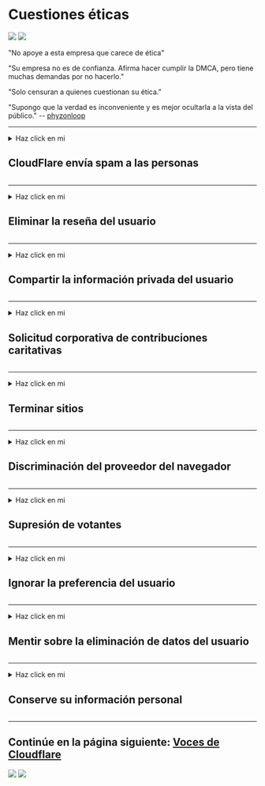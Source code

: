 # Cuestiones éticas

![](https://codeberg.org/crimeflare/cloudflare-tor/media/branch/master/image/itsreallythatbad.jpg)
![](https://codeberg.org/crimeflare/cloudflare-tor/media/branch/master/image/telegram/c81238387627b4bfd3dcd60f56d41626.jpg)

"No apoye a esta empresa que carece de ética"

"Su empresa no es de confianza. Afirma hacer cumplir la DMCA, pero tiene muchas demandas por no hacerlo."

"Solo censuran a quienes cuestionan su ética."

"Supongo que la verdad es inconveniente y es mejor ocultarla a la vista del público."  -- [phyzonloop](https://twitter.com/phyzonloop)


---


<details>
<summary>Haz click en mi

## CloudFlare envía spam a las personas
</summary>


Cloudflare envía correos electrónicos no deseados a usuarios que no son de Cloudflare.

- Envíe correos electrónicos solo a los suscriptores que se inscribieron
- Cuando el usuario diga "detener", deje de enviar correo electrónico

Es así de simple. Pero a Cloudflare no le importa.
Cloudflare dijo que usar su servicio puede detener a todos los spammers o atacantes.
¿Cómo podemos detener Cloudflare sin activar Cloudflare?


| 🖼 | 🖼 |
| --- | --- |
| ![](https://codeberg.org/crimeflare/cloudflare-tor/media/branch/master/image/cfspam01.jpg) | ![](https://codeberg.org/crimeflare/cloudflare-tor/media/branch/master/image/cfspam03.jpg) |
| ![](https://codeberg.org/crimeflare/cloudflare-tor/media/branch/master/image/cfspam02.jpg) | ![](https://codeberg.org/crimeflare/cloudflare-tor/media/branch/master/image/cfspambrittany.jpg)<br>![](https://codeberg.org/crimeflare/cloudflare-tor/media/branch/master/image/cfspamtwtr.jpg) |

</details>

---

<details>
<summary>Haz click en mi

## Eliminar la reseña del usuario
</summary>


Cloudflare censura las críticas negativas.
Si publica un texto anti-Cloudflare en Twitter, tiene la oportunidad de obtener una respuesta del empleado de Cloudflare con el mensaje "No, no lo es".
Si publica una reseña negativa en cualquier sitio de reseñas, intentarán censurarla.


| 🖼 | 🖼 |
| --- | --- |
| ![](https://codeberg.org/crimeflare/cloudflare-tor/media/branch/master/image/cfcenrev_01.jpg)<br>![](https://codeberg.org/crimeflare/cloudflare-tor/media/branch/master/image/cfcenrev_02.jpg) | ![](https://codeberg.org/crimeflare/cloudflare-tor/media/branch/master/image/cfcenrev_03.jpg) |

</details>

---

<details>
<summary>Haz click en mi

## Compartir la información privada del usuario
</summary>


Cloudflare tiene un problema de acoso masivo.
Cloudflare comparte información personal de quienes se quejan de los sitios alojados.
A veces le piden que proporcione su verdadera identificación.
Si no quiere ser acosado, asaltado, golpeado o asesinado, es mejor que se mantenga alejado de los sitios web de Cloudflared.


| 🖼 | 🖼 |
| --- | --- |
| ![](https://codeberg.org/crimeflare/cloudflare-tor/media/branch/master/image/cfdox_what.jpg) | ![](https://codeberg.org/crimeflare/cloudflare-tor/media/branch/master/image/cfdox_swat.jpg) |
| ![](https://codeberg.org/crimeflare/cloudflare-tor/media/branch/master/image/cfdox_kill.jpg) | ![](https://codeberg.org/crimeflare/cloudflare-tor/media/branch/master/image/cfdox_threat.jpg) |
| ![](https://codeberg.org/crimeflare/cloudflare-tor/media/branch/master/image/cfdox_dox.jpg) | ![](https://codeberg.org/crimeflare/cloudflare-tor/media/branch/master/image/cfdox_ex1.jpg)<br>![](https://codeberg.org/crimeflare/cloudflare-tor/media/branch/master/image/cfdox_ex2.jpg) |

</details>

---

<details>
<summary>Haz click en mi

## Solicitud corporativa de contribuciones caritativas
</summary>


CloudFlare solicita contribuciones benéficas.
Es bastante espantoso que una corporación estadounidense solicite caridad junto con organizaciones sin fines de lucro que tienen buenas causas.
Si le gusta bloquear a las personas o perder el tiempo de otras personas, es posible que desee pedir algunas pizzas para los empleados de Cloudflare.


![](https://codeberg.org/crimeflare/cloudflare-tor/media/branch/master/image/cfdonate.jpg)

</details>

---

<details>
<summary>Haz click en mi

## Terminar sitios
</summary>


¿Qué harás si tu sitio se cae de repente?
Hay informes de que Cloudflare está eliminando la configuración del usuario o deteniendo el servicio sin ninguna advertencia, en silencio.
Le sugerimos que encuentre un mejor proveedor.

![](https://codeberg.org/crimeflare/cloudflare-tor/media/branch/master/image/cftmnt.jpg)

</details>

---

<details>
<summary>Haz click en mi

## Discriminación del proveedor del navegador
</summary>


CloudFlare brinda un trato preferencial a aquellos que usan Firefox mientras brinda un trato hostil a los usuarios que no utilizan Tor-Browser sobre Tor.
Los usuarios de Tor que se niegan legítimamente a ejecutar JavaScript no libre también reciben un trato hostil.
Esta desigualdad de acceso es un abuso de la neutralidad de la red y un abuso de poder.

![](https://codeberg.org/crimeflare/cloudflare-tor/media/branch/master/image/browdifftbcx.gif)

- Izquierda: navegador Tor, derecha: Chrome. Misma dirección IP.

![](https://codeberg.org/crimeflare/cloudflare-tor/media/branch/master/image/browserdiff.jpg)

- Izquierda: Javascript del navegador Tor deshabilitado, cookie habilitada
- Derecha: Chrome Javascript habilitado, cookie deshabilitada

![](https://codeberg.org/crimeflare/cloudflare-tor/media/branch/master/image/cfsiryoublocked.jpg)

- QuteBrowser (navegador menor) sin Tor (Clearnet IP)

| ***Navegador*** | ***Tratamiento de acceso*** |
| --- | --- |
| Tor Browser (Javascript habilitado) | acceso permitido |
| Firefox (Javascript habilitado) | acceso degradado |
| Chromium (Javascript habilitado) | acceso degradado |
| Chromium or Firefox (Javascript desactivado) | acceso denegado |
| Chromium or Firefox (Cookie deshabilitada) | acceso denegado |
| QuteBrowser | acceso denegado |
| lynx | acceso denegado |
| w3m | acceso denegado |
| wget | acceso denegado |


¿Por qué no utilizar el botón de audio para resolver un desafío fácil?

Sí, hay un botón de audio, pero no siempre funciona con Tor.
Recibirá este mensaje cuando haga clic en él.:

```
Vuelve a intentarlo más tarde
Es posible que su computadora o red esté enviando consultas automáticas.
Para proteger a nuestros usuarios, no podemos procesar su solicitud en este momento.
Para más detalles visite nuestra página de ayuda
```

</details>

---

<details>
<summary>Haz click en mi

## Supresión de votantes
</summary>


Los votantes en los estados de EE. UU. Se registran para votar en última instancia a través del sitio web del secretario de estado en el estado de su residencia.
Las oficinas de la secretaria de estado controladas por los republicanos participan en la supresión de votantes al utilizar el sitio web de la secretaria de estado a través de Cloudflare.
El trato hostil de Cloudflare a los usuarios de Tor, su posición MITM como un punto global centralizado de vigilancia y su papel perjudicial en general hace que los posibles votantes se muestren reacios a registrarse.
Los liberales, en particular, tienden a abrazar la privacidad.
Los formularios de registro de votantes recopilan información confidencial sobre la inclinación política, la dirección física personal, el número de seguro social y la fecha de nacimiento de un votante.
La mayoría de los estados solo ponen a disposición del público un subconjunto de esa información, pero Cloudflare ve toda esa información cuando alguien se registra para votar.

Tenga en cuenta que el registro en papel no elude Cloudflare porque los trabajadores del personal de ingreso de datos del secretario de estado probablemente usarán el sitio web de Cloudflare para ingresar los datos.

| 🖼 | 🖼 |
| --- | --- |
| ![](https://codeberg.org/crimeflare/cloudflare-tor/media/branch/master/image/cfvotm_01.jpg) | ![](https://codeberg.org/crimeflare/cloudflare-tor/media/branch/master/image/cfvotm_02.jpg) |

- Change.org es un sitio web famoso para reunir votos y tomar medidas.
“La gente de todo el mundo está iniciando campañas, movilizando simpatizantes y trabajando con los responsables de la toma de decisiones para impulsar soluciones.”
Desafortunadamente, muchas personas no pueden ver change.org debido al filtro agresivo de Cloudflare.
Se les impide firmar la petición, lo que los excluye de un proceso democrático.
El uso de otra plataforma que no esté en la nube, como OpenPetition, ayuda a solucionar el problema.

| 🖼 | 🖼 |
| --- | --- |
| ![](https://codeberg.org/crimeflare/cloudflare-tor/media/branch/master/image/changeorgasn.jpg) | ![](https://codeberg.org/crimeflare/cloudflare-tor/media/branch/master/image/changeorgtor.jpg) |

- El "Proyecto Athenian" de Cloudflare ofrece protección gratuita a nivel empresarial para los sitios web electorales estatales y locales.
Dijeron que "sus electores pueden acceder a la información electoral y al registro de votantes", pero esto es una mentira porque muchas personas simplemente no pueden navegar por el sitio.

</details>

---

<details>
<summary>Haz click en mi

## Ignorar la preferencia del usuario
</summary>


Si opta por no participar en algo, espera que no reciba ningún correo electrónico al respecto.
Cloudflare ignora las preferencias del usuario y comparte datos con corporaciones de terceros sin el consentimiento del cliente.
Si está utilizando su plan gratuito, a veces le envían un correo electrónico pidiéndole que compre una suscripción mensual.

![](https://codeberg.org/crimeflare/cloudflare-tor/media/branch/master/image/cfviopl_tp.jpg)

</details>

---

<details>
<summary>Haz click en mi

## Mentir sobre la eliminación de datos del usuario
</summary>


Según el blog de este ex cliente de cloudflare, Cloudflare miente sobre la eliminación de cuentas.
Hoy en día, muchas empresas conservan sus datos después de cerrar o eliminar su cuenta.
La mayoría de las buenas empresas lo mencionan en su política de privacidad.
Cloudflare? No.

```
2019-08-05 CloudFlare me envió la confirmación de que habían eliminado mi cuenta.
2019-10-02 Recibí un correo electrónico de CloudFlare "porque soy un cliente"
```

Cloudflare no conocía la palabra "eliminar".
Si realmente se elimina, ¿por qué este ex cliente recibió un correo electrónico?
También mencionó que la política de privacidad de Cloudflare no lo menciona.

```
Su nueva política de privacidad no menciona la retención de datos durante un año.
```

![](https://codeberg.org/crimeflare/cloudflare-tor/media/branch/master/image/cfviopl_notdel.jpg)

¿Cómo puede confiar en Cloudflare si su política de privacidad es una MENTIRA?

</details>

---

<details>
<summary>Haz click en mi

## Conserve su información personal
</summary>


Eliminar la cuenta de Cloudflare es un nivel difícil.

```
Envíe un ticket de soporte utilizando la categoría "Cuenta",
y solicitar la eliminación de la cuenta en el cuerpo del mensaje.
No debe tener dominios o tarjetas de crédito adjuntos a su cuenta antes de solicitar la eliminación.
```

Recibirá este correo electrónico de confirmación.

![](https://codeberg.org/crimeflare/cloudflare-tor/media/branch/master/image/cf_deleteandkeep.jpg)

"Hemos comenzado a procesar su solicitud de eliminación", pero "Continuaremos almacenando su información personal".

¿Puedes "confiar" en esto?

</details>

---

## Continúe en la página siguiente:   [Voces de Cloudflare](../PEOPLE.md)

![](https://codeberg.org/crimeflare/cloudflare-tor/media/branch/master/image/freemoldybread.jpg)
![](https://codeberg.org/crimeflare/cloudflare-tor/media/branch/master/image/cfisnotanoption.jpg)
